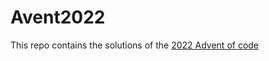 # Avent2022

This repo contains the solutions of the [2022 Advent of code](https://adventofcode.com/2022)
